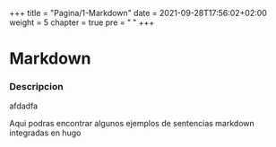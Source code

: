 +++
title = "Pagina/1-Markdown"
date = 2021-09-28T17:56:02+02:00
weight = 5
chapter = true
pre = "<b> </b>"
+++

# Markdown

### Descripcion
afdadfa

Aqui podras encontrar algunos ejemplos de sentencias markdown integradas en hugo


